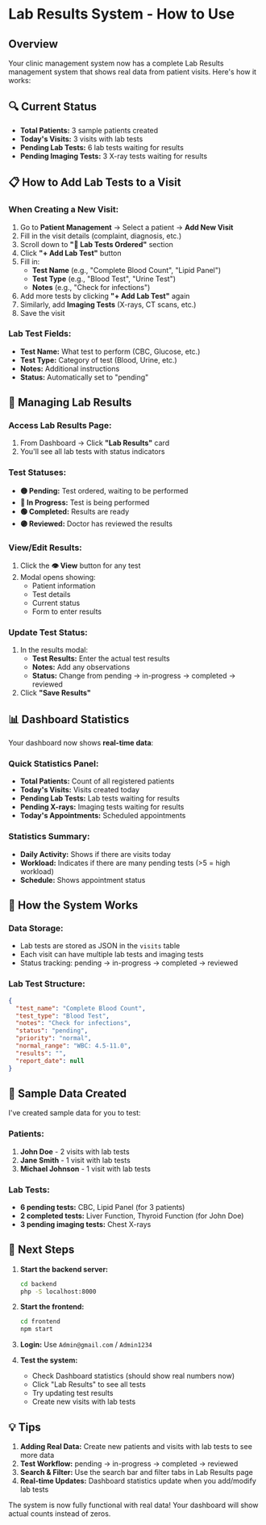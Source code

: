 # Lab Results System - How to Use

## Overview
Your clinic management system now has a complete Lab Results management system that shows real data from patient visits. Here's how it works:

## 🔍 Current Status
- **Total Patients:** 3 sample patients created
- **Today's Visits:** 3 visits with lab tests
- **Pending Lab Tests:** 6 lab tests waiting for results
- **Pending Imaging Tests:** 3 X-ray tests waiting for results

## 📋 How to Add Lab Tests to a Visit

### When Creating a New Visit:
1. Go to **Patient Management** → Select a patient → **Add New Visit**
2. Fill in the visit details (complaint, diagnosis, etc.)
3. Scroll down to **"🧪 Lab Tests Ordered"** section
4. Click **"+ Add Lab Test"** button
5. Fill in:
   - **Test Name** (e.g., "Complete Blood Count", "Lipid Panel")
   - **Test Type** (e.g., "Blood Test", "Urine Test")
   - **Notes** (e.g., "Check for infections")
6. Add more tests by clicking **"+ Add Lab Test"** again
7. Similarly, add **Imaging Tests** (X-rays, CT scans, etc.)
8. Save the visit

### Lab Test Fields:
- **Test Name:** What test to perform (CBC, Glucose, etc.)
- **Test Type:** Category of test (Blood, Urine, etc.)
- **Notes:** Additional instructions
- **Status:** Automatically set to "pending"

## 🧪 Managing Lab Results

### Access Lab Results Page:
1. From Dashboard → Click **"Lab Results"** card
2. You'll see all lab tests with status indicators

### Test Statuses:
- **🟡 Pending:** Test ordered, waiting to be performed
- **🔵 In Progress:** Test is being performed
- **🟢 Completed:** Results are ready
- **🟣 Reviewed:** Doctor has reviewed the results

### View/Edit Results:
1. Click the **👁️ View** button for any test
2. Modal opens showing:
   - Patient information
   - Test details
   - Current status
   - Form to enter results

### Update Test Status:
1. In the results modal:
   - **Test Results:** Enter the actual test results
   - **Notes:** Add any observations
   - **Status:** Change from pending → in-progress → completed → reviewed
2. Click **"Save Results"**

## 📊 Dashboard Statistics

Your dashboard now shows **real-time data**:

### Quick Statistics Panel:
- **Total Patients:** Count of all registered patients
- **Today's Visits:** Visits created today
- **Pending Lab Tests:** Lab tests waiting for results
- **Pending X-rays:** Imaging tests waiting for results
- **Today's Appointments:** Scheduled appointments

### Statistics Summary:
- **Daily Activity:** Shows if there are visits today
- **Workload:** Indicates if there are many pending tests (>5 = high workload)
- **Schedule:** Shows appointment status

## 🔧 How the System Works

### Data Storage:
- Lab tests are stored as JSON in the `visits` table
- Each visit can have multiple lab tests and imaging tests
- Status tracking: pending → in-progress → completed → reviewed

### Lab Test Structure:
```json
{
  "test_name": "Complete Blood Count",
  "test_type": "Blood Test",
  "notes": "Check for infections",
  "status": "pending",
  "priority": "normal",
  "normal_range": "WBC: 4.5-11.0",
  "results": "",
  "report_date": null
}
```

## 📝 Sample Data Created

I've created sample data for you to test:

### Patients:
1. **John Doe** - 2 visits with lab tests
2. **Jane Smith** - 1 visit with lab tests
3. **Michael Johnson** - 1 visit with lab tests

### Lab Tests:
- **6 pending tests:** CBC, Lipid Panel (for 3 patients)
- **2 completed tests:** Liver Function, Thyroid Function (for John Doe)
- **3 pending imaging tests:** Chest X-rays

## 🚀 Next Steps

1. **Start the backend server:**
   ```bash
   cd backend
   php -S localhost:8000
   ```

2. **Start the frontend:**
   ```bash
   cd frontend
   npm start
   ```

3. **Login:** Use `Admin@gmail.com` / `Admin1234`

4. **Test the system:**
   - Check Dashboard statistics (should show real numbers now)
   - Click "Lab Results" to see all tests
   - Try updating test results
   - Create new visits with lab tests

## 💡 Tips

1. **Adding Real Data:** Create new patients and visits with lab tests to see more data
2. **Test Workflow:** pending → in-progress → completed → reviewed
3. **Search & Filter:** Use the search bar and filter tabs in Lab Results page
4. **Real-time Updates:** Dashboard statistics update when you add/modify lab tests

The system is now fully functional with real data! Your dashboard will show actual counts instead of zeros.
